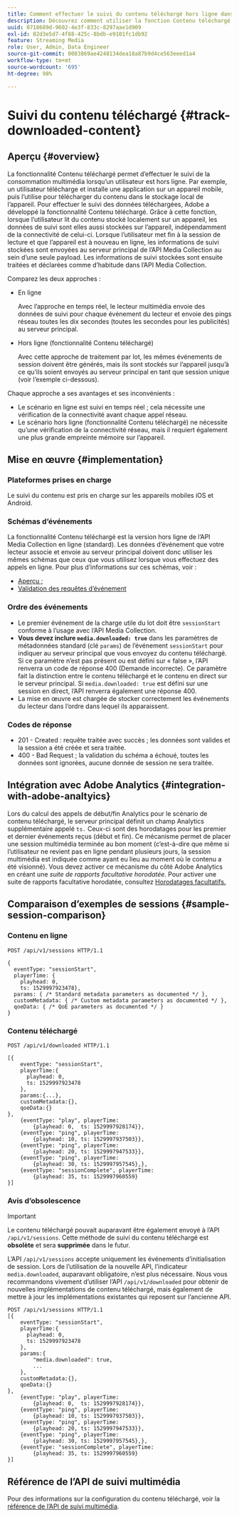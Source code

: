 ```yaml
---
title: Comment effectuer le suivi du contenu téléchargé hors ligne dans les services de streaming multimédia
description: Découvrez comment utiliser la fonction Contenu téléchargé pour effectuer le suivi de la consommation multimédia lorsquʼun utilisateur est hors ligne.
uuid: 0718689d-9602-4e3f-833c-8297aae1d909
exl-id: 82d3e5d7-4f88-425c-8bdb-e9101fc1db92
feature: Streaming Media
role: User, Admin, Data Engineer
source-git-commit: 0083869ae4248134dea18a87b9d4ce563eeed1a4
workflow-type: tm+mt
source-wordcount: '695'
ht-degree: 98%

---
```


# Suivi du contenu téléchargé {#track-downloaded-content}

## Aperçu  {#overview}

La fonctionnalité Contenu téléchargé permet d’effectuer le suivi de la consommation multimédia lorsqu’un utilisateur est hors ligne. Par exemple, un utilisateur télécharge et installe une application sur un appareil mobile, puis l’utilise pour télécharger du contenu dans le stockage local de l’appareil. Pour effectuer le suivi des données téléchargées, Adobe a développé la fonctionnalité Contenu téléchargé. Grâce à cette fonction, lorsque l’utilisateur lit du contenu stocké localement sur un appareil, les données de suivi sont elles aussi stockées sur l’appareil, indépendamment de la connectivité de celui-ci. Lorsque l’utilisateur met fin à la session de lecture et que l’appareil est à nouveau en ligne, les informations de suivi stockées sont envoyées au serveur principal de l’API Media Collection au sein d’une seule payload. Les informations de suivi stockées sont ensuite traitées et déclarées comme d’habitude dans l’API Media Collection.

Comparez les deux approches :

* En ligne

  Avec l’approche en temps réel, le lecteur multimédia envoie des données de suivi pour chaque événement du lecteur et envoie des pings réseau toutes les dix secondes (toutes les secondes pour les publicités) au serveur principal.

* Hors ligne (fonctionnalité Contenu téléchargé)

  Avec cette approche de traitement par lot, les mêmes événements de session doivent être générés, mais ils sont stockés sur l’appareil jusqu’à ce qu’ils soient envoyés au serveur principal en tant que session unique (voir l’exemple ci-dessous).

Chaque approche a ses avantages et ses inconvénients :
* Le scénario en ligne est suivi en temps réel ; cela nécessite une vérification de la connectivité avant chaque appel réseau.
* Le scénario hors ligne (fonctionnalité Contenu téléchargé) ne nécessite qu’une vérification de la connectivité réseau, mais il requiert également une plus grande empreinte mémoire sur l’appareil.

## Mise en œuvre {#implementation}

### Plateformes prises en charge

Le suivi du contenu est pris en charge sur les appareils mobiles iOS et Android.

### Schémas d’événements

La fonctionnalité Contenu téléchargé est la version hors ligne de l’API Media Collection en ligne (standard). Les données d’événement que votre lecteur associe et envoie au serveur principal doivent donc utiliser les mêmes schémas que ceux que vous utilisez lorsque vous effectuez des appels en ligne. Pour plus d’informations sur ces schémas, voir :
* [Aperçu ;](/help/implementation/media-collection-api/mc-api-overview.md)
* [Validation des requêtes d’événement](/help/implementation/media-collection-api/mc-api-impl/mc-api-validate-reqs.md)

### Ordre des événements

* Le premier événement de la charge utile du lot doit être `sessionStart` conforme à l’usage avec l’API Media Collection.
* **Vous devez inclure `media.downloaded: true`** dans les paramètres de métadonnées standard (clé `params`) de l’événement `sessionStart` pour indiquer au serveur principal que vous envoyez du contenu téléchargé. Si ce paramètre n’est pas présent ou est défini sur « false », l’API renverra un code de réponse 400 (Demande incorrecte). Ce paramètre fait la distinction entre le contenu téléchargé et le contenu en direct sur le serveur principal. Si `media.downloaded: true` est défini sur une session en direct, l’API renverra également une réponse 400.
* La mise en œuvre est chargée de stocker correctement les événements du lecteur dans l’ordre dans lequel ils apparaissent.

### Codes de réponse

* 201 - Created : requête traitée avec succès ; les données sont valides et la session a été créée et sera traitée.
* 400 - Bad Request ; la validation du schéma a échoué, toutes les données sont ignorées, aucune donnée de session ne sera traitée.

## Intégration avec Adobe Analytics {#integration-with-adobe-analtyics}

Lors du calcul des appels de début/fin Analytics pour le scénario de contenu téléchargé, le serveur principal définit un champ Analytics supplémentaire appelé `ts.` Ceux-ci sont des horodatages pour les premier et dernier événements reçus (début et fin). Ce mécanisme permet de placer une session multimédia terminée au bon moment (c’est-à-dire que même si l’utilisateur ne revient pas en ligne pendant plusieurs jours, la session multimédia est indiquée comme ayant eu lieu au moment où le contenu a été visionné). Vous devez activer ce mécanisme du côté Adobe Analytics en créant une _suite de rapports facultative horodatée._ Pour activer une suite de rapports facultative horodatée, consultez [Horodatages facultatifs.](https://experienceleague.adobe.com/docs/analytics/admin/admin-tools/timestamp-optional.html?lang=fr)

## Comparaison d’exemples de sessions {#sample-session-comparison}

### Contenu en ligne

```
POST /api/v1/sessions HTTP/1.1

{
  eventType: "sessionStart",
  playerTime: {
    playhead: 0,  
    ts: 1529997923478},  
  params: { /* Standard metadata parameters as documented */ },  
  customMetadata: { /* Custom metadata parameters as documented */ },  
  qoeData: { /* QoE parameters as documented */ }
}
```

### Contenu téléchargé

```
POST /api/v1/downloaded HTTP/1.1

[{
    eventType: "sessionStart",
    playerTime:{
      playhead: 0,
      ts: 1529997923478
    },  
    params:{...},
    customMetadata:{},  
    qoeData:{}
},
    {eventType: "play", playerTime:
        {playhead: 0,  ts: 1529997928174}},
    {eventType: "ping", playerTime:
        {playhead: 10, ts: 1529997937503}},
    {eventType: "ping", playerTime:
        {playhead: 20, ts: 1529997947533}},
    {eventType: "ping", playerTime:
        {playhead: 30, ts: 1529997957545},},
    {eventType: "sessionComplete", playerTime:
        {playhead: 35, ts: 1529997960559}
}]
```

### Avis d’obsolescence

>[!IMPORTANT]
>
>Le contenu téléchargé pouvait auparavant être également envoyé à l’API `/api/v1/sessions`. Cette méthode de suivi du contenu téléchargé est **obsolète** et sera **supprimée** dans le futur.


L’API `/api/v1/sessions` accepte uniquement les événements d’initialisation de session.
Lors de l’utilisation de la nouvelle API, l’indicateur `media.downloaded`, auparavant obligatoire, n’est plus nécessaire.
Nous vous recommandons vivement d’utiliser l’API `/api/v1/downloaded` pour obtenir de nouvelles implémentations de contenu téléchargé, mais également de mettre à jour les implémentations existantes qui reposent sur l’ancienne API.


```
POST /api/v1/sessions HTTP/1.1
[{
    eventType: "sessionStart",
    playerTime:{
      playhead: 0,
      ts: 1529997923478
    },
    params:{
        "media.downloaded": true,
        ...
    },
    customMetadata:{},  
    qoeData:{}
},
    {eventType: "play", playerTime:
        {playhead: 0,  ts: 1529997928174}},
    {eventType: "ping", playerTime:
        {playhead: 10, ts: 1529997937503}},
    {eventType: "ping", playerTime:
        {playhead: 20, ts: 1529997947533}},
    {eventType: "ping", playerTime:
        {playhead: 30, ts: 1529997957545},},
    {eventType: "sessionComplete", playerTime:
        {playhead: 35, ts: 1529997960559}
}]
```

## Référence de l’API de suivi multimédia

Pour des informations sur la configuration du contenu téléchargé, voir la [référence de l’API de suivi multimédia](https://developer.adobe.com/client-sdks/documentation/adobe-media-analytics/api-reference/).
